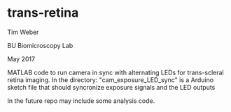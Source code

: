 # trans-retina

Tim Weber

BU Biomicroscopy Lab

May 2017



MATLAB code to run camera in sync with alternating LEDs for trans-scleral retina imaging. 
In the directory: "cam_exposure_LED_sync" is a Arduino sketch file that should syncronize exposure signals and the LED outputs

In the future repo may include some analysis code.
